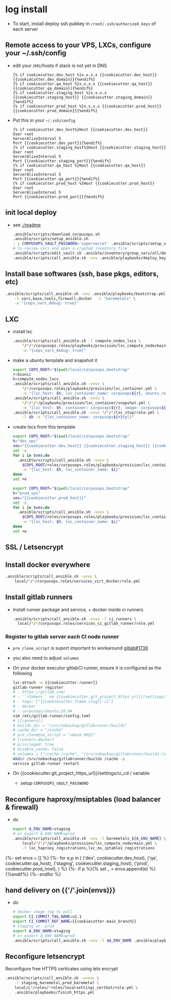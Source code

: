 # log install
- To start, install deploy ssh pubkey in ``/root/.ssh/authorized_keys``
  of each server

## Remote access to your VPS, LXCs, configure your ~/.ssh/config
- edit your /etc/hosts if stack is not yet in DNS

    ```
    {% if cookiecutter.dev_host %}x.x.x.x {{cookiecutter.dev_host}}     {{cookiecutter.dev_domain}}{%endif%}
    {% if cookiecutter.qa_host %}x.x.x.x {{cookiecutter.qa_host}}      {{cookiecutter.qa_domain}}{%endif%}
    {% if cookiecutter.staging_host %}x.x.x.x {{cookiecutter.staging_host}} {{cookiecutter.staging_domain}}{%endif%}
    {% if cookiecutter.prod_host %}x.x.x.x {{cookiecutter.prod_host}}    {{cookiecutter.prod_domain}}{%endif%}
    ```
- Put this in your ``~/.ssh/config``

    ```sshconfig
    {% if cookiecutter.dev_host%}Host {{cookiecutter.dev_host}}
    User root
    ServerAliveInterval 5
    Port {{cookiecutter.dev_port}}{%endif%}
    {% if cookiecutter.staging_host%}Host {{cookiecutter.staging_host}}
    User root
    ServerAliveInterval 5
    Port {{cookiecutter.staging_port}}{%endif%}
    {% if cookiecutter.qa_host %}Host {{cookiecutter.qa_host}}
    User root
    ServerAliveInterval 5
    Port {{cookiecutter.qa_port}}{%endif%}
    {% if cookiecutter.prod_host %}Host {{cookiecutter.prod_host}}
    User root
    ServerAliveInterval 5
    Port {{cookiecutter.prod_port}}{%endif%}
    ```

## init local deploy
- see [./readme](./README.md#setupvault)

    ```sh
    .ansible/scripts/download_corpusops.sh
    .ansible/scripts/setup_ansible.sh
    : ; CORPUSOPS_VAULT_PASSWORD='supersecret' .ansible/scripts/setup_vaults.sh
    # to review vars and open a crypted inventory file
    .ansible/scripts/edit_vault.sh .ansible/inventory/group_vars/all/default.yml
    .ansible/scripts/call_ansible.sh -vvv .ansible/playbooks/deploy_key_setup.yml
    ```

## Install base softwares (ssh, base pkgs, editors, etc)
```sh
.ansible/scripts/call_ansible.sh -vvv .ansible/playbooks/bootstrap.yml \
    -t vars,base,tools,firewall,docker  -l "baremetals" \
    -e "{cops_vars_debug: true}"
```

## LXC
- install lxc

    ```sh
    .ansible/scripts/call_ansible.sh -l compute_nodes_lxcs \
        */*/*/corpusops.roles/playbooks/provision/lxc_compute_node/main.yml \
        -e "{cops_vars_debug: true}"
    ```
- make a ubuntu template and snapshot it

    ```sh
    export COPS_ROOT="$(pwd)/local/corpusops.bootstrap"
    r=bionic
    h=compute_nodes_lxcs
    .ansible/scripts/call_ansible.sh -vvvv \
        */*/corpusops.roles/playbooks/provision/lxc_container.yml \
        -e "{lxc_host: $h, lxc_container_name: corpusops${r}, ubuntu_release: ${r}}"
    .ansible/scripts/call_ansible.sh -vvvv \
        */*/*/*/playbooks/provision/lxc_container/snapshot.yml \
        -e "{lxc_host: $h, container: corpusops${r}, image: corpusops${r}tpl}"
    .ansible/scripts/call_ansible.sh -vvvv */*/*/lxc_stop/role.yml \
        -l $h -e "{lxc_container_name: corpusops${r}tpl}"
    ```

- create lxcs from this template

    ```sh
    export COPS_ROOT="$(pwd)/local/corpusops.bootstrap"
    h="dev_vps"
    vms="{{cookiecutter.dev_host}} {{cookiecutter.staging_host}} {{cookiecutter.qa_host}} {{cookiecutter.prod_host}}"
    set -e
    for i in $vms;do
      .ansible/scripts/call_ansible.sh -vvvv \
        $COPS_ROOT/roles/corpusops.roles/playbooks/provision/lxc_container.yml \
        -e "{lxc_host: $h, lxc_container_name: $i}"
    done
    set +e
    ```

    ```sh
    export COPS_ROOT="$(pwd)/local/corpusops.bootstrap"
    h="prod_vps"
    vms="{{cookiecutter.prod_host}}"
    set -e
    for i in $vms;do
      .ansible/scripts/call_ansible.sh -vvvv \
        $COPS_ROOT/roles/corpusops.roles/playbooks/provision/lxc_container.yml \
        -e "{lxc_host: $h, lxc_container_name: $i}"
    done
    set +e
    ```

## SSL / Letsencrypt

## Install docker everywhere
```sh
.ansible/scripts/call_ansible.sh -vvvv \
    local/*/*/corpusops.roles/services_virt_docker/role.yml
```

## Install gitlab runners
- Install runner package and service, + docker inside ci runners

    ```sh
    .ansible/scripts/call_ansible.sh -vvvv -l ci_runners \
      local/*/*/corpusops.roles/services_ci_gitlab_runner/role.yml
    ```
### Register to gitlab server each CI node runner
- ``pre_clone_script`` is suport important to workaround [gitlab#1736](https://gitlab.com/gitlab-org/gitlab-runner/issues/1736)
- you also need to adjust ``volumes``
- On your docker executor gitlabCI runner, ensure it is configured as the following

    ```sh
    lxc-attach -n {{cookiecutter.runner}}
    gitlab-runner register
    # - https://gitlab.com/
    # - ``<token>`` on {{cookiecutter.git_project_https_url}}/settings/ci_cd
    # - tags: ["{{cookiecutter.fname_slug}}-ci"]
    # - docker
    # - corpusops/ubuntu:18.04
    vim /etc/gitlab-runner/config.toml
    # [[runners]]
    # builds_dir = "/srv/nobackup/gitlabrunner/builds"
    # cache_dir = "/cache"
    # pre_clone@sa_script = "umask 0022"
    # [runners.docker]
    # privileged: true
    # disable_cache: false
    # volumes = ["/cache:/cache", "/srv/nobackup/gitlabrunner/builds:/srv/nobackup/gitlabrunner/builds", "/run/docker.sock:/host-docker-socket/docker.sock"]
    mkdir /srv/nobackup/gitlabrunner/builds /cache -p
    service gitlab-runner restart
    ```

- On {{cookiecutter.git_project_https_url}}/settings/ci_cd / variable
    - setup ``CORPUSOPS_VAULT_PASSWORD``

## Reconfigure haproxy/msiptables (load balancer & firewall)
- do

    ```sh
    export A_ENV_NAME=staging
    # or export A_ENV_NAME=prod
    .ansible/scripts/call_ansible.sh -vvv -l baremetals_${A_ENV_NAME} \
        local/*/*/*/playbooks/provision/lxc_compute_node/main.yml \
        -t lxc_haproxy_registrations,lxc_ms_iptables_registrations
    ```


{%- set envs = [] %}
{%- for e,p in (
    ('dev',      cookiecutter.dev_host),
    ('qa',     cookiecutter.qa_host),
    ('staging',  cookiecutter.staging_host),
    ('prod',       cookiecutter.prod_host),
) %}
{%- if p %}{% set _ = envs.append(e) %}{%endif%}
{%- endfor %}
## hand delivery on {{'/'.join(envs)}}
- do

    ```sh
    # docker image tag to pull
    export CI_COMMIT_TAG_NAME=v2.1
    export CI_COMMIT_REF_NAME={{cookiecutter.main_branch}}
    # staging or  prod
    export A_ENV_NAME=staging
    # or export A_ENV_NAME=prod
    .ansible/scripts/call_ansible.sh -vvv -l $A_ENV_NAME .ansible/playbooks/app.yml
    ```

## Reconfigure letsencrypt
Reconfigure free HTTPS certicates using lets encrypt
```sh
.ansible/scripts/call_ansible.sh -vvvvv \
    -l staging_baremetal,prod_baremetal \
    local/c*/roles/*roles/localsettings_certbot/role.yml \
    .ansible/playbooks/finish_https.yml
```
